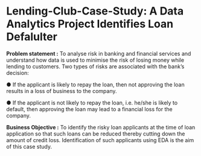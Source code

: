 # Lending-Club-Case-Study: A Data Analytics Project Identifies Loan Defalulter



**Problem statement :** To analyse risk in banking and financial services and understand how data is used to minimise the risk of losing money while lending to customers. Two types of risks are associated with the bank’s decision:

● If the applicant is likely to repay the loan, then not approving the loan results in a loss of business to the company.

● If the applicant is not likely to repay the loan, i.e. he/she is likely to default, then approving the loan may lead to a financial loss for the company.

**Business Objective :** To identify the risky loan applicants at the time of loan application so that such loans can be reduced thereby cutting down the amount of credit loss. Identification of such applicants using EDA is the aim of this case study.

